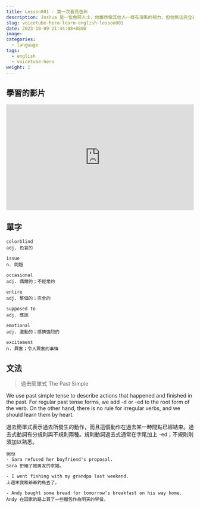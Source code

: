 ```yaml
---
title: Lesson001 - 第一次看見色彩
description: Joshua 是一位色障人士，他雖然像其他人一樣有清晰的視力，但他無法完全看見紅色和綠色。當他聽說了這副專為色障人士量身打造的眼鏡時，他決定一試。
slug: voicetube-hero-learn-english-lesson001
date: 2023-10-09 21:44:08+0800
image: 
categories:
  - language
tags:
  - english
  - voicetube-hero
weight: 1
---
```


## 學習的影片

<div style="position: relative; padding-bottom: 56.25%; height: 0; overflow: hidden;">
  <iframe src="https://www.youtube.com/embed/b0eSg_8Afh0" style="position: absolute; top: 0; left: 0; width: 100%; height: 100%; border:0;" allowfullscreen title="YouTube Video"></iframe>
</div>


## 單字
```
colorblind
adj. 色盲的

issue
n. 問題

occasional
adj. 偶爾的；不經常的

entire
adj. 整個的；完全的

supposed to
adj. 應該

emotional
adj. 激動的；感情強烈的

excitement
n. 興奮；令人興奮的事情
```

## 文法

>過去簡單式
>The Past Simple

We use past simple tense to describe actions that happened and finished in the past. For regular past tense forms, we add -d or -ed to the root form of the verb. On the other hand, there is no rule for irregular verbs, and we should learn them by heart.

過去簡單式表示過去所發生的動作，而且這個動作在過去某一時間點已經結束。過去式動詞有分規則與不規則兩種。規則動詞過去式通常在字尾加上 -ed；不規則則須加以熟悉。

```
例句
- Sara refused her boyfriend's proposal.
Sara 拒絕了她男友的求婚。

- I went fishing with my grandpa last weekend.
上週末我和爺爺釣魚去了。

- Andy bought some bread for tomorrow's breakfast on his way home.
Andy 在回家的路上買了一些麵包作為明天的早餐。
```